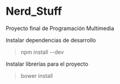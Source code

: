 # Nerd_Stuff

Proyecto final de Programación Multimedia

Instalar dependencias de desarrollo
> npm install --dev

Instalar librerías para el proyecto
> bower install